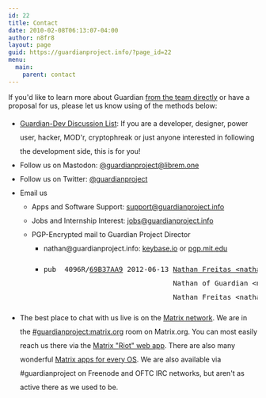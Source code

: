 ```yaml
---
id: 22
title: Contact
date: 2010-02-08T06:13:07-04:00
author: n8fr8
layout: page
guid: https://guardianproject.info/?page_id=22
menu:
  main:
    parent: contact
---
```

If you'd like to learn more about Guardian [from the team directly](https://guardianproject.info/home/team/) or have a proposal for us, please let us know using of the methods below:

<ul style="line-height: 200%;">
  <li>
    <a href="https://lists.mayfirst.org/mailman/listinfo/guardian-dev">Guardian-Dev Discussion List</a>: If you are a developer, designer, power user, hacker, MOD'r, cryptophreak or just anyone interested in following the development side, this is for you!
  </li>
  <li>
    Follow us on Mastodon: <a rel="me" href="https://social.librem.one/@guardianproject">@guardianproject@librem.one</a>
  </li>
  <li>
    Follow us on Twitter: <a href="https://twitter.com/guardianproject">@guardianproject</a>
  </li>
  <li>
    Email us <ul>
      <li>
        Apps and Software Support: <a href="&#x6d;&#x61;&#x69;&#x6c;&#x74;&#x6f;&#x3a;&#x73;&#x75;&#x70;&#x70;&#x6f;&#x72;&#x74;&#x40;&#x67;&#x75;&#x61;&#x72;&#x64;&#x69;&#x61;&#110;&#112;&#114;&#111;&#106;&#101;&#99;&#116;.info">&#x73;&#x75;&#x70;&#x70;&#x6f;&#x72;&#x74;&#64;&#103;&#117;ardian&#x70;&#x72;&#x6f;&#x6a;&#x65;&#x63;&#x74;&#x2e;&#105;&#110;fo</a>
      </li>
      <li>
        Jobs and Internship Interest: <a href="&#x6d;a&#x69;l&#x74;&#111;:&#x6a;o&#x62;&#115;&#64;&#x67;u&#x61;&#114;d&#x69;a&#x6e;p&#x72;&#x6f;j&#x65;c&#x74;&#46;i&#x6e;f&#x6f;">&#x6a;&#x6f;&#x62;&#x73;&#x40;&#x67;&#117;&#97;rdianp&#x72;&#x6f;&#x6a;&#x65;&#x63;&#x74;&#46;&#105;nfo</a>
      </li>
      <li>
        PGP-Encrypted mail to Guardian Project Director <ul>
          <li>
            n&#97;&#x74;ha&#x6e;&#x40;gu&#x61;&#x72;di&#x61;&#x6e;p&#114;&#x6f;&#x6a;e&#99;&#x74;&#x2e;i&#110;&#x66;o: <a href="https://keybase.io/n8fr8">keybase.io</a> or <a href="https://pgp.mit.edu/pks/lookup?op=get&search=0xA801183E69B37AA9">pgp.mit.edu</a>
          </li>
          <li>
            <pre>pub  4096R/<a href="https://pgp.mit.edu/pks/lookup?op=get&search=0xA801183E69B37AA9">69B37AA9</a> 2012-06-13 <a href="https://pgp.mit.edu/pks/lookup?op=vindex&search=0xA801183E69B37AA9">Nathan Freitas &lt;&#110;&#x61;t&#x68;a&#x6e;f&#114;&#x65;&#105;&#x74;a&#x73;&#64;&#x67;m&#97;&#x69;l&#x2e;c&#x6f;m&gt;</a>
                               Nathan of Guardian &lt;&#x6e;a&#x74;h&#x61;&#110;&#x40;&#x67;u&#x61;r&#x64;&#105;&#x61;&#110;p&#x72;o&#x6a;&#101;&#x63;&#116;.&#x69;n&#x66;o&gt;
                               Nathan Freitas &lt;&#x6e;&#x61;&#x74;&#x68;&#x61;&#x6e;&#x40;&#x66;&#x72;&#x65;&#x69;&#116;&#97;&#115;&#46;net&gt; &lt;na&#116;&#x68;&#x61;n&#64;&#102;&#x72;&#x65;&#x69;ta&#115;&#x2e;&#x6e;et&gt;</pre>
          </li>
        </ul>
      </li>
    </ul>
  </li>
  
  <li>
    The best place to chat with us live is on the <a href="https://matrix.org">Matrix network</a>. We are in the <a href="https://riot.im/app/#/room/#guardianproject:matrix.org">#guardianproject:matrix.org</a> room on Matrix.org. You can most easily reach us there via the <a href="https://riot.im/app/">Matrix "Riot" web app</a>. There are also many wonderful <a href="https://matrix.org/docs/projects/try-matrix-now.html">Matrix apps for every OS</a>. We are also available via #guardianproject on Freenode and OFTC IRC networks, but aren't as active there as we used to be.
  </li>
</ul>